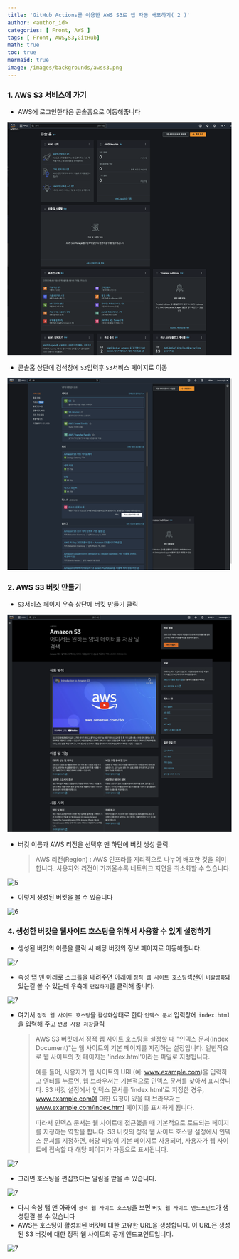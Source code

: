 ```yaml
---
title: 'GitHub Actions를 이용한 AWS S3로 앱 자동 배포하기( 2 )'
author: <author_id>
categories: [ Front, AWS ]
tags: [ Front, AWS,S3,GitHub]
math: true
toc: true
mermaid: true
image: /images/backgrounds/awss3.png
---
```


### 1. AWS S3 서비스에 가기

- AWS에 로그인한다음 콘솔홈으로 이동해줍니다

![1](/images/postImages/front/aws/s3/awsS3andGitHubActions2/s3_2_0.png)

- 콘솔홈 상단에 검색창에 `S3`입력후 `S3`서비스 페이지로 이동 

![2](/images/postImages/front/aws/s3/awsS3andGitHubActions2/s3_2_1.png)

### 2. AWS S3 버킷 만들기

- `S3`서비스 페이지 우측 상단에 버킷 만들기 클릭 

![3](/images/postImages/front/aws/s3/awsS3andGitHubActions2/s3_2_2.png)

- 버킷 이름과 AWS 리전을 선택후 맨 하단에 버킷 생성 클릭.
  > AWS 리전(Region) : AWS 인프라를 지리적으로 나누어 배포한 것을 의미합니다. 사용자와 리전이 가까울수록 네트워크 지연을 최소화할 수 있습니다.

![5](/images/postImages/front/aws/s3/s3_2_4.png)

- 이렇게 생성된 버킷을 볼 수 있습니다

![6](/images/postImages/front/aws/s3/s3_2_5.png)

### 4. 생성한 버킷을 웹사이트 호스팅을 위해서 사용할 수 있게 설정하기

- 생성된 버킷의 이름을 클릭 시 해당 버킷의 정보 페이지로 이동해줍니다.

![7](/images/postImages/front/aws/s3/s3_2_6.png)

- 속성 탭 맨 아래로 스크롤을 내려주면 아래에 `정적 웹 사이트 호스팅`섹션이 `비활성화`돼있는걸 볼 수 있는데 우측에 `편집하기`를 클릭해 줍니다.

![7](/images/postImages/front/aws/s3/s3_2_7.png)

- 여기서 `정적 웹 사이트 호스팅`을 `활성화`상태로 한다 `인덱스 문서` 입력창에 `index.html`을 입력해 주고 `변경 사항 저장`클릭
  > AWS S3 버킷에서 정적 웹 사이트 호스팅을 설정할 때 "인덱스 문서(Index Document)"는 웹 사이트의 기본 페이지를 지정하는 설정입니다. 일반적으로 웹 사이트의 첫 페이지는 'index.html'이라는 파일로 지정됩니다.
  > 
  > 예를 들어, 사용자가 웹 사이트의 URL(예: www.example.com)을 입력하고 엔터를 누르면, 웹 브라우저는 기본적으로 인덱스 문서를 찾아서 표시합니다. S3 버킷 설정에서 인덱스 문서를 'index.html'로 지정한 경우, www.example.com에 대한 요청이 있을 때 브라우저는 www.example.com/index.html 페이지를 표시하게 됩니다.
  > 
  >  따라서 인덱스 문서는 웹 사이트에 접근했을 때 기본적으로 로드되는 페이지를 지정하는 역할을 합니다. S3 버킷의 정적 웹 사이트 호스팅 설정에서 인덱스 문서를 지정하면, 해당 파일이 기본 페이지로 사용되며, 사용자가 웹 사이트에 접속할 때 해당 페이지가 자동으로 표시됩니다.

![7](/images/postImages/front/aws/s3/s3_2_8.png)

- 그러면 호스팅을 편집했다는 알림을 받을 수 있습니다.

![7](/images/postImages/front/aws/s3/s3_2_9.png)

- 다시 속성 탭 맨 아래에 `정적 웹 사이트 호스팅`을 보면  `버킷 웹 사이트 엔드포인트`가 생성된걸 볼 수 있습니다
- AWS는 호스팅이 활성화된 버킷에 대한 고유한 URL을 생성합니다. 이 URL은 생성된 S3 버킷에 대한 정적 웹 사이트의 공개 엔드포인트입니다. 

![7](/images/postImages/front/aws/s3/s3_2_10.png)



